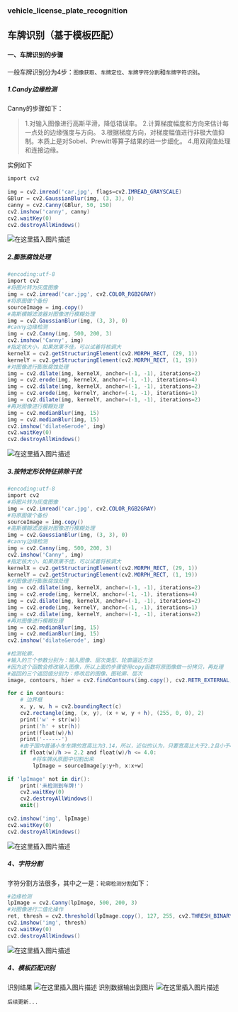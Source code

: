 ### vehicle_license_plate_recognition
## 车牌识别（基于模板匹配）

#### 一、车牌识别的步骤

一般车牌识别分为4步：```图像获取```、```车牌定位```、```车牌字符分割```和```车牌字符识别```。

##### 1.Candy边缘检测
Canny的步骤如下：
>1.对输入图像进行高斯平滑，降低错误率。
2.计算梯度幅度和方向来估计每一点处的边缘强度与方向。
3.根据梯度方向，对梯度幅值进行非极大值抑制。本质上是对Sobel、Prewitt等算子结果的进一步细化。
4.用双阈值处理和连接边缘。

实例如下
```powershell
import cv2
 
img = cv2.imread('car.jpg', flags=cv2.IMREAD_GRAYSCALE)
GBlur = cv2.GaussianBlur(img, (3, 3), 0)
canny = cv2.Canny(GBlur, 50, 150)
cv2.imshow('canny', canny)
cv2.waitKey(0)
cv2.destroyAllWindows()
```
![在这里插入图片描述](https://img-blog.csdnimg.cn/20210514230413341.png?x-oss-process=image/watermark,type_ZmFuZ3poZW5naGVpdGk,shadow_10,text_aHR0cHM6Ly9ibG9nLmNzZG4ubmV0L3dlaXhpbl80NDI0ODkwOQ==,size_16,color_FFFFFF,t_70)

##### 2.膨胀腐蚀处理
```powershell
#encoding:utf-8
import cv2
#将图片转为灰度图像
img = cv2.imread('car.jpg', cv2.COLOR_RGB2GRAY)
#将原图做个备份
sourceImage = img.copy()
#高斯模糊滤波器对图像进行模糊处理
img = cv2.GaussianBlur(img, (3, 3), 0)
#canny边缘检测
img = cv2.Canny(img, 500, 200, 3)
cv2.imshow('Canny', img)
#指定核大小，如果效果不佳，可以试着将核调大
kernelX = cv2.getStructuringElement(cv2.MORPH_RECT, (29, 1))
kernelY = cv2.getStructuringElement(cv2.MORPH_RECT, (1, 19))
#对图像进行膨胀腐蚀处理
img = cv2.dilate(img, kernelX, anchor=(-1, -1), iterations=2)
img = cv2.erode(img, kernelX, anchor=(-1, -1), iterations=4)
img = cv2.dilate(img, kernelX, anchor=(-1, -1), iterations=2)
img = cv2.erode(img, kernelY, anchor=(-1, -1), iterations=1)
img = cv2.dilate(img, kernelY, anchor=(-1, -1), iterations=2)
#再对图像进行模糊处理
img = cv2.medianBlur(img, 15)
img = cv2.medianBlur(img, 15)
cv2.imshow('dilate&erode', img)
cv2.waitKey(0)
cv2.destroyAllWindows()
```
![在这里插入图片描述](https://img-blog.csdnimg.cn/20210514231159298.png?x-oss-process=image/watermark,type_ZmFuZ3poZW5naGVpdGk,shadow_10,text_aHR0cHM6Ly9ibG9nLmNzZG4ubmV0L3dlaXhpbl80NDI0ODkwOQ==,size_16,color_FFFFFF,t_70)

##### 3.按特定形状特征排除干扰
```powershell
#encoding:utf-8
import cv2
#将图片转为灰度图像
img = cv2.imread('car.jpg', cv2.COLOR_RGB2GRAY)
#将原图做个备份
sourceImage = img.copy()
#高斯模糊滤波器对图像进行模糊处理
img = cv2.GaussianBlur(img, (3, 3), 0)
#canny边缘检测
img = cv2.Canny(img, 500, 200, 3)
cv2.imshow('Canny', img)
#指定核大小，如果效果不佳，可以试着将核调大
kernelX = cv2.getStructuringElement(cv2.MORPH_RECT, (29, 1))
kernelY = cv2.getStructuringElement(cv2.MORPH_RECT, (1, 19))
#对图像进行膨胀腐蚀处理
img = cv2.dilate(img, kernelX, anchor=(-1, -1), iterations=2)
img = cv2.erode(img, kernelX, anchor=(-1, -1), iterations=4)
img = cv2.dilate(img, kernelX, anchor=(-1, -1), iterations=2)
img = cv2.erode(img, kernelY, anchor=(-1, -1), iterations=1)
img = cv2.dilate(img, kernelY, anchor=(-1, -1), iterations=2)
#再对图像进行模糊处理
img = cv2.medianBlur(img, 15)
img = cv2.medianBlur(img, 15)
cv2.imshow('dilate&erode', img)
 
#检测轮廓，
#输入的三个参数分别为：输入图像、层次类型、轮廓逼近方法
#因为这个函数会修改输入图像，所以上面的步骤使用copy函数将原图像做一份拷贝，再处理
#返回的三个返回值分别为：修改后的图像、图轮廓、层次
image, contours, hier = cv2.findContours(img.copy(), cv2.RETR_EXTERNAL, cv2.CHAIN_APPROX_SIMPLE)
 
for c in contours:
    # 边界框
    x, y, w, h = cv2.boundingRect(c)
    cv2.rectangle(img, (x, y), (x + w, y + h), (255, 0, 0), 2)
    print('w' + str(w))
    print('h' + str(h))
    print(float(w)/h)
    print('------')
    #由于国内普通小车车牌的宽高比为3.14，所以，近似的认为，只要宽高比大于2.2且小于4的则认为是车牌
    if float(w)/h >= 2.2 and float(w)/h <= 4.0:
        #将车牌从原图中切割出来
        lpImage = sourceImage[y:y+h, x:x+w]
 
if 'lpImage' not in dir():
    print('未检测到车牌!')
    cv2.waitKey(0)
    cv2.destroyAllWindows()
    exit()
 
cv2.imshow('img', lpImage)
cv2.waitKey(0)
cv2.destroyAllWindows()
```
![在这里插入图片描述](https://img-blog.csdnimg.cn/2021051423122543.png)

##### 4、字符分割
字符分割方法很多，其中之一是：```轮廓检测分割```如下：
```powershell
#边缘检测
lpImage = cv2.Canny(lpImage, 500, 200, 3)
#对图像进行二值化操作
ret, thresh = cv2.threshold(lpImage.copy(), 127, 255, cv2.THRESH_BINARY)
cv2.imshow('img', thresh)
cv2.waitKey(0)
cv2.destroyAllWindows()
```
![在这里插入图片描述](https://img-blog.csdnimg.cn/20210514231339955.png)
##### 4、模板匹配识别
识别结果
![在这里插入图片描述](https://img-blog.csdnimg.cn/202105142315360.png)
识别数据输出到图片
![在这里插入图片描述](https://img-blog.csdnimg.cn/20210514231509800.png?x-oss-process=image/watermark,type_ZmFuZ3poZW5naGVpdGk,shadow_10,text_aHR0cHM6Ly9ibG9nLmNzZG4ubmV0L3dlaXhpbl80NDI0ODkwOQ==,size_16,color_FFFFFF,t_70)

```后续更新...```

